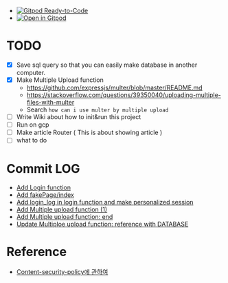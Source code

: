 * [![Gitpod Ready-to-Code](https://img.shields.io/badge/Gitpod-ready--to--code-blue?logo=gitpod)](https://gitpod.io/#https://github.com/<your-org>/<your-project>)
* [![Open in Gitpod](https://gitpod.io/button/open-in-gitpod.svg)](https://gitpod.io/#https://github.com/Aaaaiiiiiee/familly_blog_practice)

# TODO
- [x] Save sql query so that you can easily make database in another computer.
- [x] Make Multiple Upload function
    * https://github.com/expressjs/multer/blob/master/README.md
    * https://stackoverflow.com/questions/39350040/uploading-multiple-files-with-multer
    * Search `how can i use multer by multiple upload`
- [ ] Write Wiki about how to init&run this project
- [ ] Run on gcp
- [ ] Make article Router ( This is about showing article )
- [ ] what to do

# Commit LOG
* [Add Login function](https://github.com/Aaaaiiiiiee/family_blog_practice/commit/85781019622bdefd4c0ad1e584f2f984ebc3ab0e)
* [Add fakePage/index](https://github.com/Aaaaiiiiiee/family_blog_practice/commit/e1db4f6fb1f6554a42af01ce340b66b518748334)
* [Add login_log in login function and make personalized session](https://github.com/Aaaaiiiiiee/family_blog_practice/commit/3bfd6f1ff6d7957940b89c6713d1a14a47d8c903)
* [Add Multiple upload function (1)](https://github.com/Aaaaiiiiiee/family_blog_practice/commit/2a95a1c6b77065d6e7760a295bf00223ee76138d)
* [Add Multiple upload function: end](https://github.com/Aaaaiiiiiee/family_blog_practice/commit/72a9f0c994dc54b6636d4ff3c73b897a596ebc62)
* [Update Multiploe upload function: reference with DATABASE](https://github.com/Aaaaiiiiiee/family_blog_practice/commit/d71aebe350ff18c45ab76b4af8a0b07504b4a044)

# Reference
* [Content-security-policy에 관하여](https://developers.google.com/web/fundamentals/security/csp?hl=ko)